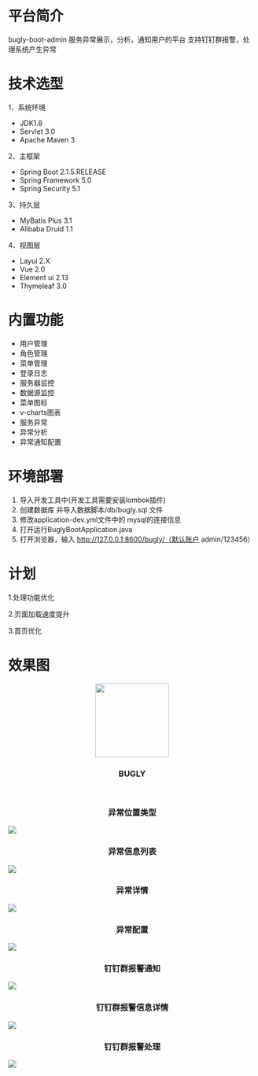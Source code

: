 
# 平台简介
bugly-boot-admin 服务异常展示，分析，通知用户的平台
支持钉钉群报警，处理系统产生异常

# 技术选型
1、系统环境
* JDK1.8
* Servlet 3.0
* Apache Maven 3

2、主框架
* Spring Boot 2.1.5.RELEASE
* Spring Framework 5.0
* Spring Security 5.1

3、持久层
* MyBatis Plus 3.1
* Alibaba Druid 1.1

4、视图层
* Layui 2.X
* Vue 2.0
* Element ui 2.13
* Thymeleaf 3.0
  
# 内置功能
* 用户管理
* 角色管理
* 菜单管理
* 登录日志
* 服务器监控
* 数据源监控
* 菜单图标
* v-charts图表
* 服务异常
* 异常分析
* 异常通知配置

# 环境部署
1. 导入开发工具中(开发工具需要安装lombok插件)
2. 创建数据库 并导入数据脚本/db/bugly.sql 文件
3. 修改application-dev.yml文件中的 mysql的连接信息
4. 打开运行BuglyBootApplication.java
5. 打开浏览器，输入 http://127.0.0.1:8600/bugly/（默认账户 admin/123456）

# 计划
1.处理功能优化

2.页面加载速度提升

3.首页优化

# 效果图
<p align="center" >
    <img src="https://github.com/qhysjpw/bugly-solver-II/blob/master/doc/image/favicon.ico" width="150">
    <h3 align="center">BUGLY</h3>
    <p align="center">    
        <br>
            <h3 align="center">异常位置类型</h3>
            <img src="https://github.com/qhysjpw/bugly-solver-II/blob/master/doc/image/%E5%BC%82%E5%B8%B8%E7%B1%BB%E5%9E%8B.png" >
        <br>
            <h3 align="center">异常信息列表</h3>
            <img src="https://github.com/qhysjpw/bugly-solver-II/blob/master/doc/image/%E5%BC%82%E5%B8%B8%E8%AE%B0%E5%BD%95.png" >
        <br>    
            <h3 align="center">异常详情</h3>
            <img src="https://github.com/qhysjpw/bugly-solver-II/blob/master/doc/image/%E5%BC%82%E5%B8%B8%E8%AF%A6%E6%83%85.png" >
        <br>   
            <h3 align="center">异常配置</h3>
            <img src="https://github.com/qhysjpw/bugly-solver-II/blob/master/doc/image/%E5%BC%82%E5%B8%B8%E9%85%8D%E7%BD%AE.png" >
        <br>
            <h3 align="center">钉钉群报警通知</h3>
            <img src="https://github.com/qhysjpw/bugly-solver-II/blob/master/doc/image/%E9%92%89%E9%92%89%E7%BE%A4%E5%BC%82%E5%B8%B8%E9%80%9A%E7%9F%A5.png" >
        <br>    
            <h3 align="center">钉钉群报警信息详情</h3>
            <img src="https://github.com/qhysjpw/bugly-solver-II/blob/master/doc/image/%E9%92%89%E9%92%89%E7%BE%A4%E5%BC%82%E5%B8%B8%E8%AF%A6%E6%83%85.png" >
        <br>
            <h3 align="center">钉钉群报警处理</h3>
            <img src="https://github.com/qhysjpw/bugly-solver-II/blob/master/doc/image/%E9%92%89%E9%92%89%E7%BE%A4%E5%BC%82%E5%B8%B8%E8%A7%A3%E5%86%B3.png" >
        <br>   
    </p>
</p>



